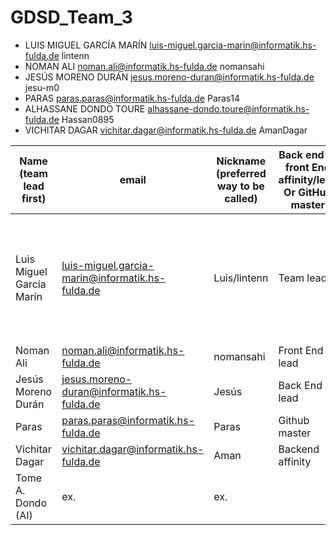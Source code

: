 # GDSD_Team_3
- LUIS MIGUEL GARCÍA MARÍN luis-miguel.garcia-marin@informatik.hs-fulda.de lintenn
- NOMAN ALI noman.ali@informatik.hs-fulda.de nomansahi
- JESÚS MORENO DURÁN jesus.moreno-duran@informatik.hs-fulda.de jesu-m0
- PARAS paras.paras@informatik.hs-fulda.de Paras14
- ALHASSANE DONDO TOURE alhassane-dondo.toure@informatik.hs-fulda.de Hassan0895
- VICHITAR DAGAR vichitar.dagar@informatik.hs-fulda.de AmanDagar

| Name (team lead first)   | email | Nickname (preferred way to be called) | Back end or front End affinity/lead Or GitHub master | Can meet these times outside class |
| ------------------------ | ----- | --------------------------------------| ---------------------------------------------------- | ---------------------------------- |
| Luis Miguel García Marín | luis-miguel.garcia-marin@informatik.hs-fulda.de | Luis/lintenn     | Team lead                                            | M:11:25-13:30, Tu:15:20-18:30, W:11:00-16:30, Th:11:00-16:30, F:11:00-15:00 |
| Noman Ali                | noman.ali@informatik.hs-fulda.de | nomansahi  | Front End lead                                       |    ex.                             |
| Jesús Moreno Durán       | jesus.moreno-duran@informatik.hs-fulda.de | Jesús                 | Back End lead                                        |    ex.                             |
| Paras                    | paras.paras@informatik.hs-fulda.de | Paras    | Github master                                        |    ex.                             |
| Vichitar Dagar           | vichitar.dagar@informatik.hs-fulda.de | Aman  | Backend affinity                                     |    ex.                             |
| Tome A. Dondo (AI)       | ex.   | ex.                                   |                                                      |    ex.                             |

